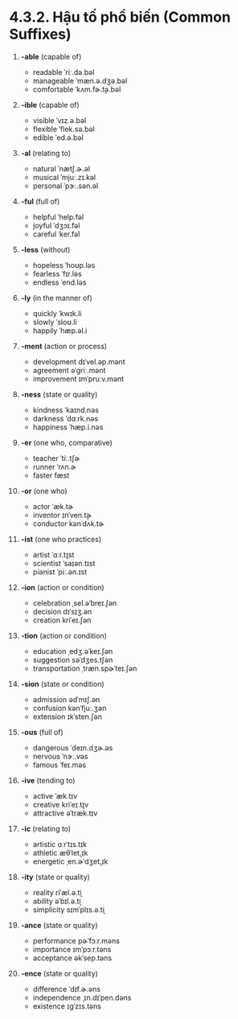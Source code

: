 # 4.3.2. Hậu tố phổ biến (Common Suffixes)

1. **-able** (capable of)

   - readable <span class="pho alt">ˈriː.də.bəl</span> <span class="speak-word-inline" data-audio-us-male="/audios/us/readable-us-male.mp3" data-audio-us-female="/audios/us/readable-us-female.mp3"></span>
   - manageable <span class="pho alt">ˈmæn.ə.dʒə.bəl</span> <span class="speak-word-inline" data-audio-us-male="/audios/us/manageable-us-male.mp3" data-audio-us-female="/audios/us/manageable-us-female.mp3"></span>
   - comfortable <span class="pho alt">ˈkʌm.fɚ.t̬ə.bəl</span> <span class="speak-word-inline" data-audio-us-male="/audios/us/comfortable-us-male.mp3" data-audio-us-female="/audios/us/comfortable-us-female.mp3"></span>

2. **-ible** (capable of)

   - visible <span class="pho alt">ˈvɪz.ə.bəl</span> <span class="speak-word-inline" data-audio-us-male="/audios/us/visible-us-male.mp3" data-audio-us-female="/audios/us/visible-us-female.mp3"></span>
   - flexible <span class="pho alt">ˈflek.sə.bəl</span> <span class="speak-word-inline" data-audio-us-male="/audios/us/flexible-us-male.mp3" data-audio-us-female="/audios/us/flexible-us-female.mp3"></span>
   - edible <span class="pho alt">ˈed.ə.bəl</span> <span class="speak-word-inline" data-audio-us-male="/audios/us/edible-us-male.mp3" data-audio-us-female="/audios/us/edible-us-female.mp3"></span>

3. **-al** (relating to)

   - natural <span class="pho alt">ˈnætʃ.ɚ.əl</span> <span class="speak-word-inline" data-audio-us-male="/audios/us/natural-us-male.mp3" data-audio-us-female="/audios/us/natural-us-female.mp3"></span>
   - musical <span class="pho alt">ˈmjuː.zɪ.kəl</span> <span class="speak-word-inline" data-audio-us-male="/audios/us/musical-us-male.mp3" data-audio-us-female="/audios/us/musical-us-female.mp3"></span>
   - personal <span class="pho alt">ˈpɝː.sən.əl</span> <span class="speak-word-inline" data-audio-us-male="/audios/us/personal-us-male.mp3" data-audio-us-female="/audios/us/personal-us-female.mp3"></span>

4. **-ful** (full of)

   - helpful <span class="pho alt">ˈhelp.fəl</span> <span class="speak-word-inline" data-audio-us-male="/audios/us/helpful-us-male.mp3" data-audio-us-female="/audios/us/helpful-us-female.mp3"></span>
   - joyful <span class="pho alt">ˈdʒɔɪ.fəl</span> <span class="speak-word-inline" data-audio-us-male="/audios/us/joyful-us-male.mp3" data-audio-us-female="/audios/us/joyful-us-female.mp3"></span>
   - careful <span class="pho alt">ˈker.fəl</span> <span class="speak-word-inline" data-audio-us-male="/audios/us/careful-us-male.mp3" data-audio-us-female="/audios/us/careful-us-female.mp3"></span>

5. **-less** (without)

   - hopeless <span class="pho alt">ˈhoʊp.ləs</span> <span class="speak-word-inline" data-audio-us-male="/audios/us/hopeless-us-male.mp3" data-audio-us-female="/audios/us/hopeless-us-female.mp3"></span>
   - fearless <span class="pho alt">ˈfɪr.ləs</span> <span class="speak-word-inline" data-audio-us-male="/audios/us/fearless-us-male.mp3" data-audio-us-female="/audios/us/fearless-us-female.mp3"></span>
   - endless <span class="pho alt">ˈend.ləs</span> <span class="speak-word-inline" data-audio-us-male="/audios/us/endless-us-male.mp3" data-audio-us-female="/audios/us/endless-us-female.mp3"></span>

6. **-ly** (in the manner of)

   - quickly <span class="pho alt">ˈkwɪk.li</span> <span class="speak-word-inline" data-audio-us-male="/audios/us/quickly-us-male.mp3" data-audio-us-female="/audios/us/quickly-us-female.mp3"></span>
   - slowly <span class="pho alt">ˈsloʊ.li</span> <span class="speak-word-inline" data-audio-us-male="/audios/us/slowly-us-male.mp3" data-audio-us-female="/audios/us/slowly-us-female.mp3"></span>
   - happily <span class="pho alt">ˈhæp.əl.i</span> <span class="speak-word-inline" data-audio-us-male="/audios/us/happily-us-male.mp3" data-audio-us-female="/audios/us/happily-us-female.mp3"></span>

7. **-ment** (action or process)

   - development <span class="pho alt">dɪˈvel.əp.mənt</span> <span class="speak-word-inline" data-audio-us-male="/audios/us/development-us-male.mp3" data-audio-us-female="/audios/us/development-us-female.mp3"></span>
   - agreement <span class="pho alt">əˈɡriː.mənt</span> <span class="speak-word-inline" data-audio-us-male="/audios/us/agreement-us-male.mp3" data-audio-us-female="/audios/us/agreement-us-female.mp3"></span>
   - improvement <span class="pho alt">ɪmˈpruːv.mənt</span> <span class="speak-word-inline" data-audio-us-male="/audios/us/improvement-us-male.mp3" data-audio-us-female="/audios/us/improvement-us-female.mp3"></span>

8. **-ness** (state or quality)

   - kindness <span class="pho alt">ˈkaɪnd.nəs</span> <span class="speak-word-inline" data-audio-us-male="/audios/us/kindness-us-male.mp3" data-audio-us-female="/audios/us/kindness-us-female.mp3"></span>
   - darkness <span class="pho alt">ˈdɑːrk.nəs</span> <span class="speak-word-inline" data-audio-us-male="/audios/us/darkness-us-male.mp3" data-audio-us-female="/audios/us/darkness-us-female.mp3"></span>
   - happiness <span class="pho alt">ˈhæp.i.nəs</span> <span class="speak-word-inline" data-audio-us-male="/audios/us/happiness-us-male.mp3" data-audio-us-female="/audios/us/happiness-us-female.mp3"></span>

9. **-er** (one who, comparative)

   - teacher <span class="pho alt">ˈtiː.tʃɚ</span> <span class="speak-word-inline" data-audio-us-male="/audios/us/teacher-us-male.mp3" data-audio-us-female="/audios/us/teacher-us-female.mp3"></span>
   - runner <span class="pho alt">ˈrʌn.ɚ</span> <span class="speak-word-inline" data-audio-us-male="/audios/us/runner-us-male.mp3" data-audio-us-female="/audios/us/runner-us-female.mp3"></span>
   - faster <span class="pho alt">fæst</span> <span class="speak-word-inline" data-audio-us-male="/audios/us/faster-us-male.mp3" data-audio-us-female="/audios/us/faster-us-female.mp3"></span>

10. **-or** (one who)

    - actor <span class="pho alt">ˈæk.tɚ</span> <span class="speak-word-inline" data-audio-us-male="/audios/us/actor-us-male.mp3" data-audio-us-female="/audios/us/actor-us-female.mp3"></span>
    - inventor <span class="pho alt">ɪnˈven.t̬ɚ</span> <span class="speak-word-inline" data-audio-us-male="/audios/us/inventor-us-male.mp3" data-audio-us-female="/audios/us/inventor-us-female.mp3"></span>
    - conductor <span class="pho alt">kənˈdʌk.tɚ</span> <span class="speak-word-inline" data-audio-us-male="/audios/us/conductor-us-male.mp3" data-audio-us-female="/audios/us/conductor-us-female.mp3"></span>

11. **-ist** (one who practices)

    - artist <span class="pho alt">ˈɑːr.t̬ɪst</span> <span class="speak-word-inline" data-audio-us-male="/audios/us/artist-us-male.mp3" data-audio-us-female="/audios/us/artist-us-female.mp3"></span>
    - scientist <span class="pho alt">ˈsaɪən.tɪst</span> <span class="speak-word-inline" data-audio-us-male="/audios/us/scientist-us-male.mp3" data-audio-us-female="/audios/us/scientist-us-female.mp3"></span>
    - pianist <span class="pho alt">ˈpiː.ən.ɪst</span> <span class="speak-word-inline" data-audio-us-male="/audios/us/pianist-us-male.mp3" data-audio-us-female="/audios/us/pianist-us-female.mp3"></span>

12. **-ion** (action or condition)

    - celebration <span class="pho alt">ˌsel.əˈbreɪ.ʃən</span> <span class="speak-word-inline" data-audio-us-male="/audios/us/celebration-us-male.mp3" data-audio-us-female="/audios/us/celebration-us-female.mp3"></span>
    - decision <span class="pho alt">dɪˈsɪʒ.ən</span> <span class="speak-word-inline" data-audio-us-male="/audios/us/decision-us-male.mp3" data-audio-us-female="/audios/us/decision-us-female.mp3"></span>
    - creation <span class="pho alt">kriˈeɪ.ʃən</span> <span class="speak-word-inline" data-audio-us-male="/audios/us/creation-us-male.mp3" data-audio-us-female="/audios/us/creation-us-female.mp3"></span>

13. **-tion** (action or condition)

    - education <span class="pho alt">ˌedʒ.əˈkeɪ.ʃən</span> <span class="speak-word-inline" data-audio-us-male="/audios/us/education-us-male.mp3" data-audio-us-female="/audios/us/education-us-female.mp3"></span>
    - suggestion <span class="pho alt">səˈdʒes.tʃən</span> <span class="speak-word-inline" data-audio-us-male="/audios/us/suggestion-us-male.mp3" data-audio-us-female="/audios/us/suggestion-us-female.mp3"></span>
    - transportation <span class="pho alt">ˌtræn.spɚˈteɪ.ʃən</span> <span class="speak-word-inline" data-audio-us-male="/audios/us/transportation-us-male.mp3" data-audio-us-female="/audios/us/transportation-us-female.mp3"></span>

14. **-sion** (state or condition)

    - admission <span class="pho alt">ədˈmɪʃ.ən</span> <span class="speak-word-inline" data-audio-us-male="/audios/us/admission-us-male.mp3" data-audio-us-female="/audios/us/admission-us-female.mp3"></span>
    - confusion <span class="pho alt">kənˈfjuː.ʒən</span> <span class="speak-word-inline" data-audio-us-male="/audios/us/confusion-us-male.mp3" data-audio-us-female="/audios/us/confusion-us-female.mp3"></span>
    - extension <span class="pho alt">ɪkˈsten.ʃən</span> <span class="speak-word-inline" data-audio-us-male="/audios/us/extension-us-male.mp3" data-audio-us-female="/audios/us/extension-us-female.mp3"></span>

15. **-ous** (full of)

    - dangerous <span class="pho alt">ˈdeɪn.dʒɚ.əs</span> <span class="speak-word-inline" data-audio-us-male="/audios/us/dangerous-us-male.mp3" data-audio-us-female="/audios/us/dangerous-us-female.mp3"></span>
    - nervous <span class="pho alt">ˈnɝː.vəs</span> <span class="speak-word-inline" data-audio-us-male="/audios/us/nervous-us-male.mp3" data-audio-us-female="/audios/us/nervous-us-female.mp3"></span>
    - famous <span class="pho alt">ˈfeɪ.məs</span> <span class="speak-word-inline" data-audio-us-male="/audios/us/famous-us-male.mp3" data-audio-us-female="/audios/us/famous-us-female.mp3"></span>

16. **-ive** (tending to)

    - active <span class="pho alt">ˈæk.tɪv</span> <span class="speak-word-inline" data-audio-us-male="/audios/us/active-us-male.mp3" data-audio-us-female="/audios/us/active-us-female.mp3"></span>
    - creative <span class="pho alt">kriˈeɪ.t̬ɪv</span> <span class="speak-word-inline" data-audio-us-male="/audios/us/creative-us-male.mp3" data-audio-us-female="/audios/us/creative-us-female.mp3"></span>
    - attractive <span class="pho alt">əˈtræk.tɪv</span> <span class="speak-word-inline" data-audio-us-male="/audios/us/attractive-us-male.mp3" data-audio-us-female="/audios/us/attractive-us-female.mp3"></span>

17. **-ic** (relating to)

    - artistic <span class="pho alt">ɑːrˈtɪs.tɪk</span> <span class="speak-word-inline" data-audio-us-male="/audios/us/artistic-us-male.mp3" data-audio-us-female="/audios/us/artistic-us-female.mp3"></span>
    - athletic <span class="pho alt">æθˈlet̬.ɪk</span> <span class="speak-word-inline" data-audio-us-male="/audios/us/athletic-us-male.mp3" data-audio-us-female="/audios/us/athletic-us-female.mp3"></span>
    - energetic <span class="pho alt">ˌen.ɚˈdʒet̬.ɪk</span> <span class="speak-word-inline" data-audio-us-male="/audios/us/energetic-us-male.mp3" data-audio-us-female="/audios/us/energetic-us-female.mp3"></span>

18. **-ity** (state or quality)

    - reality <span class="pho alt">riˈæl.ə.t̬i</span> <span class="speak-word-inline" data-audio-us-male="/audios/us/reality-us-male.mp3" data-audio-us-female="/audios/us/reality-us-female.mp3"></span>
    - ability <span class="pho alt">əˈbɪl.ə.t̬i</span> <span class="speak-word-inline" data-audio-us-male="/audios/us/ability-us-male.mp3" data-audio-us-female="/audios/us/ability-us-female.mp3"></span>
    - simplicity <span class="pho alt">sɪmˈplɪs.ə.t̬i</span> <span class="speak-word-inline" data-audio-us-male="/audios/us/simplicity-us-male.mp3" data-audio-us-female="/audios/us/simplicity-us-female.mp3"></span>

19. **-ance** (state or quality)

    - performance <span class="pho alt">pɚˈfɔːr.məns</span> <span class="speak-word-inline" data-audio-us-male="/audios/us/performance-us-male.mp3" data-audio-us-female="/audios/us/performance-us-female.mp3"></span>
    - importance <span class="pho alt">ɪmˈpɔːr.təns</span> <span class="speak-word-inline" data-audio-us-male="/audios/us/importance-us-male.mp3" data-audio-us-female="/audios/us/importance-us-female.mp3"></span>
    - acceptance <span class="pho alt">əkˈsep.təns</span> <span class="speak-word-inline" data-audio-us-male="/audios/us/acceptance-us-male.mp3" data-audio-us-female="/audios/us/acceptance-us-female.mp3"></span>

20. **-ence** (state or quality)
    - difference <span class="pho alt">ˈdɪf.ɚ.əns</span> <span class="speak-word-inline" data-audio-us-male="/audios/us/difference-us-male.mp3" data-audio-us-female="/audios/us/difference-us-female.mp3"></span>
    - independence <span class="pho alt">ˌɪn.dɪˈpen.dəns</span> <span class="speak-word-inline" data-audio-us-male="/audios/us/independence-us-male.mp3" data-audio-us-female="/audios/us/independence-us-female.mp3"></span>
    - existence <span class="pho alt">ɪɡˈzɪs.təns</span> <span class="speak-word-inline" data-audio-us-male="/audios/us/existence-us-male.mp3" data-audio-us-female="/audios/us/existence-us-female.mp3"></span>
